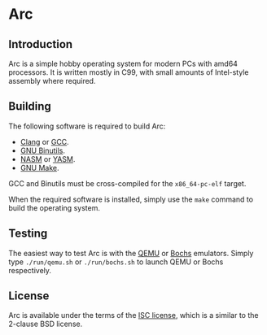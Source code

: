 Arc
===

Introduction
------------

Arc is a simple hobby operating system for modern PCs with amd64
processors. It is written mostly in C99, with small amounts of Intel-style
assembly where required.

Building
--------

The following software is required to build Arc:

  * [Clang][clang] or [GCC][gcc].
  * [GNU Binutils][binutils].
  * [NASM][nasm] or [YASM][yasm].
  * [GNU Make][make].

GCC and Binutils must be cross-compiled for the `x86_64-pc-elf` target.

When the required software is installed, simply use the `make` command to build
the operating system.

Testing
-------

The easiest way to test Arc is with the [QEMU][qemu] or [Bochs][bochs]
emulators. Simply type `./run/qemu.sh` or `./run/bochs.sh` to launch QEMU or
Bochs respectively.

License
-------

Arc is available under the terms of the [ISC license][isc], which is a
similar to the 2-clause BSD license.

[clang]: http://clang.llvm.org/
[gcc]: http://gcc.gnu.org/
[binutils]: http://gnu.org/software/binutils/
[nasm]: http://nasm.us/
[yasm]: http://yasm.tortall.net/
[make]: http://gnu.org/software/make/
[qemu]: http://qemu.org/
[bochs]: http://bochs.sourceforge.net/
[isc]: http://isc.org/software/license/

